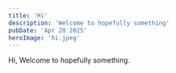 ```yaml
---
title: 'Hi'
description: 'Welcome to hopefully something'
pubDate: 'Apr 28 2025'
heroImage: 'hi.jpeg'
---
```


Hi, Welcome to hopefully something.
